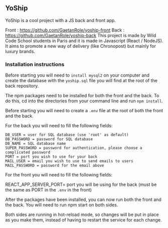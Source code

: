 ## YoShip

YoShip is a cool project with a JS back and front app.

Front : https://github.com/GaetanRole/yoship-front
Back : https://github.com/GaetanRole/yoship-back
This project is made by Wild Code School students in Paris and it is made in Javascript (React / NodeJS). It aims to promote a new way of delivery (like Chronopost) but mainly for luxury brands.

### Installation instructions

Before starting you will need to `install mysql2` on your computer and create the database with the `yoship.sql` file you will find at the root of the back repository.

The npm packages need to be installed for both the front and the back. To do this, cd into the directories from your command line and run `npm install`.

Before starting you will need to create a `.env` file at the root of both the front and the back. 

For the back you will need to fill the following fields:
```
DB_USER = user for SQL database (use 'root' as default)
DB_PASSWORD = password for SQL database
DB_NAME = SQL database name
SUPER_PASSWORD = password for authentication, please choose a complicated password
PORT = port you wish to use for your back
MAIL_USER = email you wish to use to send emails to users
MAIL_PASSWORD = password for the email above
```
For the front you will need to fill the following fields:

REACT_APP_SERVER_PORT= port you will be using for the back (must be the same as PORT in the `.env` in the front)

After the packages have been installed, you can now run both the front and the back. You will need to run npm start on both sides.

Both sides are running in hot-reload mode, so changes will be put in place as you make them, instead of having to restart the service for each change.


